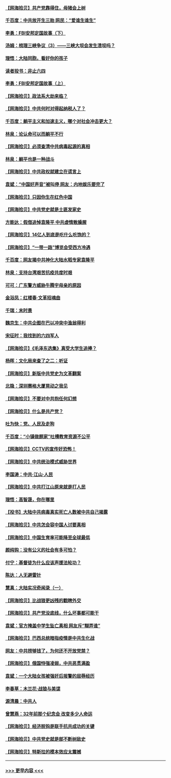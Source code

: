 #### [【网海拾贝】共产党靠得住，母猪会上树](../pages/nsc993/n12990730.md?t=06020251) 
#### [千百度：中共放开生三胎 网民：“爱谁生谁生”](../pages/nsc993/n12990644.md?t=06020251) 
#### [李勇：FBI安邦定国故事（下）](../pages/nsc993/n12987854.md?t=06020251) 
#### [汤姆：梳理三峡争议（3）——三峡大坝会发生溃坝吗？](../pages/nsc993/n12989806.md?t=06020251) 
#### [理悟：大陆同胞，看好你的孩子](../pages/nsc993/n12989778.md?t=06020251) 
#### [读者投书：非止六四](../pages/nsc993/n12989673.md?t=06020251) 
#### [李勇：FBI安邦定国故事（上）](../pages/nsc993/n12987749.md?t=06020251) 
#### [【网海拾贝】政法系大劫来临？](../pages/nsc993/n12987596.md?t=06020251) 
#### [【网海拾贝】中共何时对得起纳税人了？](../pages/nsc993/n12985578.md?t=06020251) 
#### [千百度：躺平主义和加速主义，哪个对社会冲击更大？](../pages/nsc993/n12985512.md?t=06020251) 
#### [林泉：论认命可以而躺平不行](../pages/nsc993/n12985505.md?t=06020251) 
#### [【网海拾贝】必须查清中共病毒起源的真相](../pages/nsc993/n12984276.md?t=06020251) 
#### [林泉：躺平也是一种战斗](../pages/nsc993/n12984194.md?t=06020251) 
#### [【网海拾贝】中共政权就建立在谎言上](../pages/nsc993/n12981880.md?t=06020251) 
#### [袁斌：“中国好声音”被叫停 网友：内地娱乐要完了](../pages/nsc993/n12981826.md?t=06020251) 
#### [【网海拾贝】只因你生在红色中国](../pages/nsc993/n12979096.md?t=06020251) 
#### [【网海拾贝】中共党史就是土匪发家史](../pages/nsc993/n12976478.md?t=06020251) 
#### [方能达：假借追悼袁隆平 中共虚情散臊腥](../pages/nsc993/n12976396.md?t=06020251) 
#### [【网海拾贝】14亿人到底是吃什么吃饱的？](../pages/nsc993/n12974125.md?t=06020251) 
#### [【网海拾贝】“一带一路”博览会受西方冷遇](../pages/nsc993/n12971787.md?t=06020251) 
#### [千百度：网友揭中共神化大陆水稻专家袁隆平](../pages/nsc993/n12971733.md?t=06020251) 
#### [林泉：支持台湾艰苦抗疫共度时艰](../pages/nsc993/n12971350.md?t=06020251) 
#### [可可：广东警方威胁牛腾宇母亲的原因](../pages/nsc993/n12971100.md?t=06020251) 
#### [金浴凤：红楼春·文革招魂曲](../pages/nsc993/n12970354.md?t=06020251) 
#### [千瑞：末时景](../pages/nsc993/n12970337.md?t=06020251) 
#### [魏京生：中共企图在巴以冲突中渔翁得利](../pages/nsc993/n12970286.md?t=06020251) 
#### [宋征时：我找到的六四军人](../pages/nsc993/n12970213.md?t=06020251) 
#### [【网海拾贝】《毛泽东选集》真受大学生追捧？](../pages/nsc993/n12968779.md?t=06020251) 
#### [杨晖：文化局来查了之二：听证](../pages/nsc993/n12966528.md?t=06020251) 
#### [【网海拾贝】新版中共党史为文革翻案](../pages/nsc993/n12967526.md?t=06020251) 
#### [北隐：深圳赛格大厦晃动之我见](../pages/nsc993/n12967393.md?t=06020251) 
#### [【网海拾贝】不要对中共抱任何幻想](../pages/nsc993/n12965222.md?t=06020251) 
#### [【网海拾贝】什么是共产党？](../pages/nsc993/n12962781.md?t=06020251) 
#### [吐为快：党、人民及走狗](../pages/nsc993/n12962747.md?t=06020251) 
#### [千百度：“小镇做题家”吐槽教育资源不公平](../pages/nsc993/n12962705.md?t=06020251) 
#### [【网海拾贝】CCTV的宣传好恐怖！](../pages/nsc993/n12959984.md?t=06020251) 
#### [【网海拾贝】中共统治模式威胁世界](../pages/nsc993/n12957622.md?t=06020251) 
#### [李国涛：中共‧江山‧人民](../pages/nsc993/n12957502.md?t=06020251) 
#### [【网海拾贝】中共打江山原来就是打人民](../pages/nsc993/n12954345.md?t=06020251) 
#### [理悟：高智晟，你在哪里](../pages/nsc993/n12953115.md?t=06020251) 
#### [【投书】大陆中共病毒真实死亡人数被中共自己揭露](../pages/nsc993/n12953050.md?t=06020251) 
#### [【网海拾贝】中共怎会容中国人讨要真相](../pages/nsc993/n12952161.md?t=06020251) 
#### [【网海拾贝】中国生育率可能降至全球最低](../pages/nsc993/n12948793.md?t=06020251) 
#### [颜纯钩：没有公义的社会有多可怕？](../pages/nsc993/n12947626.md?t=06020251) 
#### [付宁：基督徒为什么应该声援法轮功？](../pages/nsc993/n12947233.md?t=06020251) 
#### [陈达：人无避雷针](../pages/nsc993/n12947098.md?t=06020251) 
#### [慧真：大陆实况奇闻录（一）](../pages/nsc993/n12945811.md?t=06020251) 
#### [【网海拾贝】比战狼更凶残的戳瞎外交](../pages/nsc993/n12945717.md?t=06020251) 
#### [【网海拾贝】共产党没底线，什么坏事都可能干](../pages/nsc993/n12942090.md?t=06020251) 
#### [袁斌：官方掩盖中学生坠亡真相 网友斥“糊弄谁”](../pages/nsc993/n12942029.md?t=06020251) 
#### [【网海拾贝】巴西总统暗指疫情是中共生化战](../pages/nsc993/n12938999.md?t=06020251) 
#### [网友：中共捞够钱了，为何还不开放党禁？](../pages/nsc993/n12938952.md?t=06020251) 
#### [【网海拾贝】俄国恃强凌弱，中共恶贯满盈](../pages/nsc993/n12936626.md?t=06020251) 
#### [袁斌：一个大陆女孩被强奸后报警的屈辱经历](../pages/nsc993/n12936547.md?t=06020251) 
#### [李春草：木兰花·战狼与美谍](../pages/nsc993/n12935995.md?t=06020251) 
#### [源清晨：中共人](../pages/nsc993/n12935589.md?t=06020251) 
#### [曾慧燕：32年前那个纪念会 改变多少人命运](../pages/nsc993/n12934233.md?t=06020251) 
#### [【网海拾贝】经济脱钩是联手抗共成功的关键](../pages/nsc993/n12934176.md?t=06020251) 
#### [【网海拾贝】中共党史就是部不断树敌史](../pages/nsc993/n12932844.md?t=06020251) 
#### [【网海拾贝】特斯拉的模本效应太震撼](../pages/nsc993/n12925626.md?t=06020251) 

----
#### [ >>> 更早内容 <<< ](../indexes/nsc993-earlier.md)
